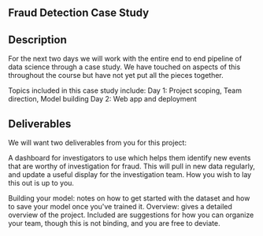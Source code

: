## Fraud Detection Case Study

## Description
For the next two days we will work with the entire end to end pipeline of data science through a case study. We have touched on aspects of this throughout the course but have not yet put all the pieces together.

Topics included in this case study include:
Day 1: Project scoping, Team direction, Model building
Day 2: Web app and deployment

## Deliverables
We will want two deliverables from you for this project:

A dashboard for investigators to use which helps them identify new events that are worthy of investigation for fraud. This will pull in new data regularly, and update a useful display for the investigation team. How you wish to lay this out is up to you.

Building your model: notes on how to get started with the dataset and how to save your model once you've trained it.
Overview: gives a detailed overview of the project. Included are suggestions for how you can organize your team, though this is not binding, and you are free to deviate.
